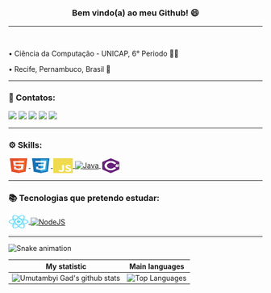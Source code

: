 <div>
<h3 align="center">Bem vindo(a) ao meu Github! 😄</h3>
<hr>
<br>
<p>
• Ciência da Computação - UNICAP, 6° Periodo 👨‍💻  
</p>
<p> 
• Recife, Pernambuco, Brasil 🌴
</p> 
</div>

<hr>  

<div style="display: inline_block">  
<p>
<strong><h3>📱 Contatos:</h3></strong>  
</p>  
<a href = "https://www.linkedin.com/in/wallisonwilliam/"> <img height="20" src = "https://img.shields.io/badge/LinkedIn-0077B5?style=for-the-badge&logo=linkedin&logoColor=white"></a> 
<a href = "https://www.instagram.com/sonwallison/"> <img height="20" src = "https://img.shields.io/badge/Instagram-E4405F?style=for-the-badge&logo=instagram&logoColor=white"></a> 
<a href = "mailto: wallisonwilliamm@gmail.com"> <img height="20" src = "https://img.shields.io/badge/Gmail-D14836?style=for-the-badge&logo=gmail&logoColor=white"></a>
<a href = "https://api.whatsapp.com/send?phone=5587988476864&text=Enviar%20mensagem%20para%20Davi%20Mateus"> <img height="20" src = "https://img.shields.io/badge/WhatsApp-25D366?style=for-the-badge&logo=whatsapp&logoColor=white"></a> 
<a href = "https://wallisonwilliam.vercel.app/"> <img height="20" src = "https://img.shields.io/badge/website-000000?style=for-the-badge&logo=About.me&logoColor=white"></a> 
</div>

<div style="display: inline_block">  
<p>
  
<hr>  
  
<strong><h3>⚙️ Skills:</h3></strong> 
</p>  
  <a href="https://github.com/wallisonwilliam">
  <img align="center" alt="HTML" height="30" width="40" src="https://raw.githubusercontent.com/devicons/devicon/master/icons/html5/html5-original.svg">
  <img align="center" alt="CSS" height="30" width="40" src="https://raw.githubusercontent.com/devicons/devicon/master/icons/css3/css3-original.svg">
  <img align="center" alt="JS" height="30" width="40" src="https://raw.githubusercontent.com/devicons/devicon/master/icons/javascript/javascript-plain.svg">
  <img align="center" alt="Java" height="30" width="40" src="https://cdn.jsdelivr.net/gh/devicons/devicon/icons/java/java-original.svg" />
  <img align="center" alt="C#" height="30" width="40" src="https://raw.githubusercontent.com/devicons/devicon/master/icons/csharp/csharp-plain.svg"/>
  </a>
</div>

<hr>  

<strong><h3>📚 Tecnologias que pretendo estudar:</h3></strong> 
</p>  
 <div align="">
  <a href="https://github.com/wallisonwilliam">
  <img align="center" alt="React" height="30" width="40" src="https://raw.githubusercontent.com/devicons/devicon/master/icons/react/react-original.svg">
  <img align="center" alt="NodeJS" height="30" width="40" src="https://cdn.jsdelivr.net/gh/devicons/devicon/icons/nodejs/nodejs-original.svg" />
  </a>
  </div>
</div>

<hr>  
  
![Snake animation](https://github.com/wallisonwilliam/wallisonwilliam/blob/output/github-contribution-grid-snake.svg)
</div>


| My statistic                                                                                                                                                            | Main languages                                                                                                                                                                     |
| ------------------------------------------------------------------------------------------------------------------------------------------------------------------------ | ---------------------------------------------------------------------------------------------------------------------------------------------------------------------------------- |
| ![Umutambyi Gad's github stats](https://github-readme-stats.vercel.app/api?username=WallisonWilliam&show_icons=true&hide_border=true&count_private=true&theme=radical) | ![Top Languages](https://github-readme-stats.vercel.app/api/top-langs/?username=WallisonWilliam&langs_count=10&count_private=true&hide_border=true&theme=radical&layout=compact) |

